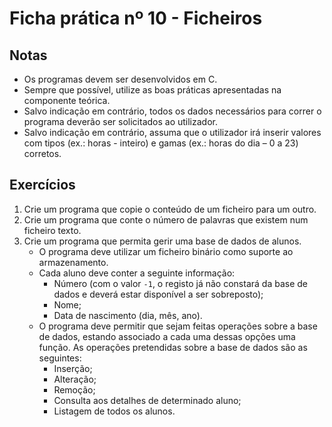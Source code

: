 
# Ficha prática nº 10 - Ficheiros

## Notas
* Os programas devem ser desenvolvidos em C.
* Sempre que possível, utilize as boas práticas apresentadas na componente teórica.
* Salvo indicação em contrário, todos os dados necessários para correr o programa deverão ser solicitados ao utilizador.
* Salvo indicação em contrário, assuma que o utilizador irá inserir valores com tipos (ex.: horas - inteiro) e gamas (ex.: horas do dia – 0 a 23) corretos.

## Exercícios

1. Crie um programa que copie o conteúdo de um ficheiro para um outro. 
2. Crie um programa que conte o número de palavras que existem num ficheiro texto. 
3. Crie um programa que permita gerir uma base de dados de alunos.
    * O programa deve utilizar um ficheiro binário como suporte ao armazenamento. 
    * Cada aluno deve conter a seguinte informação:
        * Número (com o valor ```-1```, o registo já não constará da base de dados e deverá estar disponível a ser sobreposto);
        * Nome; 
        * Data de nascimento (dia, mês, ano).
    * O programa deve permitir que sejam feitas operações sobre a base de dados, estando associado a cada uma dessas opções uma função. As operações pretendidas sobre a base de dados são as seguintes: 
        * Inserção;
        * Alteração;
        * Remoção;
        * Consulta aos detalhes de determinado aluno;
        * Listagem de todos os alunos.
